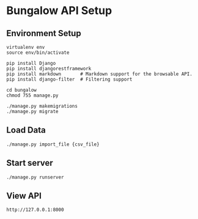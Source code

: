 # Bungalow API Setup

## Environment Setup
```
virtualenv env
source env/bin/activate

pip install Django
pip install djangorestframework
pip install markdown       # Markdown support for the browsable API.
pip install django-filter  # Filtering support

cd bungalow
chmod 755 manage.py

./manage.py makemigrations
./manage.py migrate
```

## Load Data
```
./manage.py import_file {csv_file}
```

## Start server
```
./manage.py runserver
```

## View API
```
http://127.0.0.1:8000
```
